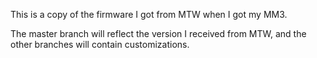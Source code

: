 This is a copy of the firmware I got from MTW when I got my MM3.

The master branch will reflect the version I received from MTW, and
the other branches will contain customizations.
